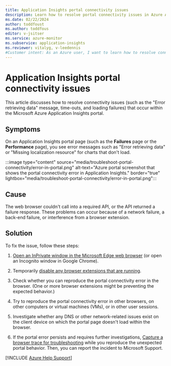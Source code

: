 ```yaml
---
title: Application Insights portal connectivity issues
description: Learn how to resolve portal connectivity issues in Azure Application Insights, such as data retrieval problems, network failures, and back-end failures.
ms.date: 02/22/2024
author: toddfoust
ms.author: toddfous
editor: v-jsitser
ms.service: azure-monitor
ms.subservice: application-insights
ms.reviewer: vitalyg, v-leedennis
#Customer intent: As an Azure user, I want to learn how to resolve connectivity errors in the Application Insights portal so that I can use Application Insights successfully.
---
```

# Application Insights portal connectivity issues

This article discusses how to resolve connectivity issues (such as the "Error retrieving data" message, time-outs, and loading failures) that occur within the Microsoft Azure Application Insights portal.

## Symptoms

On an Application Insights portal page (such as the **Failures** page or the **Performance** page), you see error messages such as "Error retrieving data" or "Missing localization resource" for charts that don't load.

:::image type="content" source="media/troubleshoot-portal-connectivity/error-in-portal.png" alt-text="Azure portal screenshot that shows the portal connectivity error in Application Insights." border="true" lightbox="media/troubleshoot-portal-connectivity/error-in-portal.png":::

## Cause

The web browser couldn't call into a required API, or the API returned a failure response. These problems can occur because of a network failure, a back-end failure, or interference from a browser extension.

## Solution

To fix the issue, follow these steps:

1. [Open an InPrivate window in the Microsoft Edge web browser](https://support.microsoft.com/microsoft-edge/browse-inprivate-in-microsoft-edge-cd2c9a48-0bc4-b98e-5e46-ac40c84e27e2) (or open an Incognito window in Google Chrome).

1. Temporarily [disable any browser extensions that are running](https://support.microsoft.com/microsoft-edge/add-turn-off-or-remove-extensions-in-microsoft-edge-9c0ec68c-2fbc-2f2c-9ff0-bdc76f46b026).

1. Check whether you can reproduce the portal connectivity error in the browser. (One or more browser extensions might be preventing the expected behavior.)

1. Try to reproduce the portal connectivity error in other browsers, on other computers or virtual machines (VMs), or in other user sessions.

1. Investigate whether any DNS or other network-related issues exist on the client device on which the portal page doesn't load within the browser.

1. If the portal error persists and requires further investigations, [Capture a browser trace for troubleshooting](/azure/azure-portal/capture-browser-trace) while you reproduce the unexpected portal behavior. Then, you can report the incident to Microsoft Support.

[!INCLUDE [Azure Help Support](../../../includes/azure-help-support.md)]
